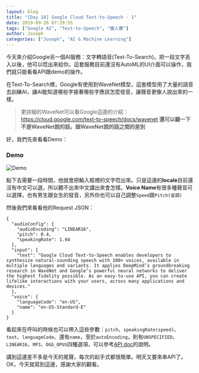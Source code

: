 ```yaml
---
layout: blog
title: "[Day 18] Google Cloud Text-to-Speech - 1"
date: 2019-09-26 07:29:55
tags: ["Google AI", "Text-to-Speech", "鐵人賽"]
author: Joseph
categories: ["Joseph", "AI & Machine Learning"]
---
```

今天來介紹Google另一個AI服務：文字轉語音(Text-To-Search)。把一段文字丟入以後，他可以唸出來給你。這套服務目前還沒有AutoML的UI介面可以操作，我們就只能看看API跟demo的操作。

在Text-To-Search裡，Google有使用到WaveNet模型，這套模型用了大量的語音去訓練AI，讓AI能知道哪些字接著哪些字應該怎麼發音，讓聲音更像人說出來的一樣。

> 更詳細的WaveNet可以看Google這邊的介紹：https://cloud.google.com/text-to-speech/docs/wavenet
> **還可以聽一下不是WaveNet說的話，跟WaveNet說的話之間的差別**

<!-- more -->
好，我們先來看看Demo：
### Demo
![Demo](Demo.jpg)

點下去需要一段時間，他就會把輸入框裡的文字唸出來。只是這邊的**locale**目前還沒有中文可以選，所以聽不出來中文講出來會怎樣。**Voice Name**有很多種聲音可以選擇，也有男生跟女生的發音，另外你也可以自己調整`Speed`跟`Pitch(音調)`

然後我們來看看他的Request JSON：
```shell
{
  "audioConfig": {
    "audioEncoding": "LINEAR16",
    "pitch": 0.4,
    "speakingRate": 1.94
  },
  "input": {
    "text": "Google Cloud Text-to-Speech enables developers to synthesize natural-sounding speech with 100+ voices, available in multiple languages and variants. It applies DeepMind’s groundbreaking research in WaveNet and Google’s powerful neural networks to deliver the highest fidelity possible. As an easy-to-use API, you can create lifelike interactions with your users, across many applications and devices."
  },
  "voice": {
    "languageCode": "en-US",
    "name": "en-US-Standard-E"
  }
}
```
看起來在呼叫的時候也可以帶入這些參數：`pitch`、`speakingRate(speed)`、`text`、`languageCode`、還有`name`，至於`autoEncoding`，則有`UNSPECIFIED`、`LINEAR16`、`MP3`、`OGG_OPUS`四種選項，可以參考[API doc](https://godoc.org/google.golang.org/genproto/googleapis/cloud/texttospeech/v1#AudioEncoding)的說明。

講到這邊差不多是今天的尾聲，每次的起手式都很簡單。明天又要來串API了。
OK，今天就寫到這邊，感謝大家的觀看。
